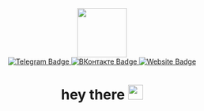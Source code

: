 <div id="header" align="center">
  <img src="https://media.giphy.com/media/M9gbBd9nbDrOTu1Mqx/giphy.gif"width="100"/>
  <div id="badges">
  <a href="https://t.me/b0wlerr">
    <img src="https://img.shields.io/badge/telegram-blue?style=for-the-badge&logo=telegram&logoColor=white" alt="Telegram Badge"/>
  </a>
  <a href="https://vk.com/b0wlerr">
    <img src="https://img.shields.io/badge/vk-red?style=for-the-badge&logo=vk&logoColor=white" alt="ВКонтакте Badge"/>
  </a>
  <a href="your-twitter-URL">
    <img src="https://img.shields.io/badge/website-blue?style=for-the-badge&logo=website&logoColor=white" alt="Website Badge"/>
  </a>
</div>
  <img src="https://komarev.com/ghpvc/?username=your-github-B0wler&style=flat-square&color=blue" alt=""/>
  <h1>
  hey there
  <img src="https://media.giphy.com/media/hvRJCLFzcasrR4ia7z/giphy.gif" width="30px"/>
</h1>
</div>

